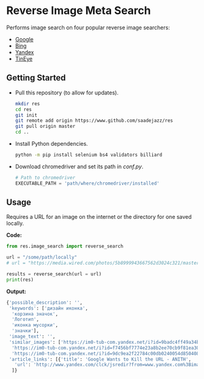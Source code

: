 # Reverse Image Meta Search  

Performs image search on four popular reverse image searchers:  
* [Google](https://images.google.com/?gws_rd=ssl)  
* [Bing](https://www.bing.com/?scope=images&nr=1&FORM=NOFORM)  
* [Yandex](https://www.yandex.com/images/)  
* [TinEye](https://tineye.com/)

## Getting Started  

* Pull this repository (to allow for updates).   
    ```bash
    mkdir res
    cd res
    git init
    git remote add origin https://www.github.com/saadejazz/res
    git pull origin master
    cd ..
    ```

* Install Python dependencies.  
    ```bash
    python -m pip install selenium bs4 validators billiard
    ```

* Download chromedriver and set its path in *conf.py*.  
    ```python
    # Path to chromedriver
    EXECUTABLE_PATH = 'path/where/chromedriver/installed'
    ```

## Usage  

Requires a URL for an image on the internet or the directory for one saved locally.  

**Code:**

```python
from res.image_search import reverse_search

url = "/some/path/locally"
# url = "https://media.wired.com/photos/5b8999943667562d3024c321/master/w_2560%2Cc_limit/trash2-01.jpg"

results = reverse_search(url = url)
print(res)
```

**Output:**

```python
{'possible_description': '',
 'keywords': ['дизайн иконка',
  'корзина значок',
  'Логотип',
  'иконка мусорки',
  'значки'],
 'image_text': '',
 'similar_images': ['https://im0-tub-com.yandex.net/i?id=9badc4ff49a34b60b10908ff62ab5c27&n=24',
  'https://im0-tub-com.yandex.net/i?id=f7456bf7774e23a8b2ee70cb9f81ea30&n=24',
  'https://im0-tub-com.yandex.net/i?id=9dc9ea2f22784c00db0240054d850408&n=24',...],
 'article_links': [{'title': 'Google Wants to Kill the URL - ANITH',
   'url': 'http://www.yandex.com/clck/jsredir?from=www.yandex.com%3Bimages%2Fsearch%3Bimages%3B%3B&text=&etext=8905.gfb-RzqY66TRAfpRQsweacAvtIVqqH1Kd1eKzDZLoFI.a4b779d7ae642cb4e3b001bf2b0a1eeafc880f1e&uuid=&state=tid_Wvm4RM35w_KF6_gYfMtmgS4f5d81OW-g6ZRMBJsI3GF_Hm08bQ,,&data=UlNrNmk5WktYejY4cHFySjRXSWhXRDh2bjVGdlBxbnNlUF9OM0ppaW9lLXFSOUMzaWU4bXZKQWpqbkNzVnl3SW5ZMWNyTXFBVjJZeTJtQlppSEdPalpiVVZTdmNubjd3M1BJWE5WWWxiQ3VTMVdrb3BsZnJaUTlsc2piQ1lzenAyT2FVZjZMb3NzYyw,&sign=aa477d0b6e376b116201a8c9495f676c&keyno=0&b64e=2&l10n=en'},...
  ]}
```
